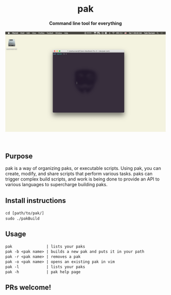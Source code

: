 <h1 align="center">pak</h1>
<h4 align="center">Command line tool for everything</h4>
<p align="center"> 
<img src="https://github.com/tburnam/pak/blob/master/usage.gif">
</p>
<br>

## Purpose
pak is a way of organizing paks, or executable scripts. Using pak, you can create, modify, and share scripts that perform various tasks. paks can trigger complex build scripts, and work is being done to provide an API to various languages to supercharge building paks.

## Install instructions
`cd [path/to/pak/]`
<br>
`sudo ./pakBuild`

## Usage
```
pak               | lists your paks
pak -b <pak name> | builds a new pak and puts it in your path
pak -r <pak name> | removes a pak
pak -o <pak name> | opens an existing pak in vim
pak -l            | lists your paks
pak -h            | pak help page
```

## PRs welcome!
